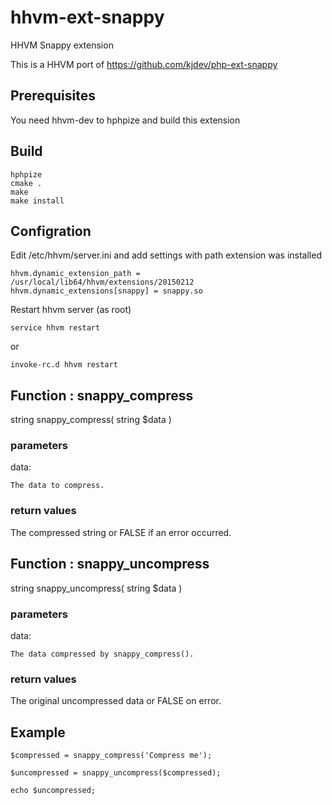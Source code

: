 # hhvm-ext-snappy
HHVM Snappy extension

This is a HHVM port of https://github.com/kjdev/php-ext-snappy

## Prerequisites ##

You need hhvm-dev to hphpize and build this extension

## Build ##

    hphpize
    cmake .
    make
    make install

## Configration ##

Edit /etc/hhvm/server.ini and add settings with path extension was installed 

    hhvm.dynamic_extension_path = /usr/local/lib64/hhvm/extensions/20150212
    hhvm.dynamic_extensions[snappy] = snappy.so
    
Restart hhvm server (as root)

    service hhvm restart

or

    invoke-rc.d hhvm restart

## Function : snappy_compress ##

string snappy_compress( string $data )

### parameters ###

data:

    The data to compress.

### return values ###

The compressed string or FALSE if an error occurred.

## Function : snappy_uncompress ##

string snappy_uncompress( string $data )

### parameters ###

data:

    The data compressed by snappy_compress(). 

### return values ###

The original uncompressed data or FALSE on error.

## Example ##

    $compressed = snappy_compress('Compress me');

    $uncompressed = snappy_uncompress($compressed);

    echo $uncompressed;